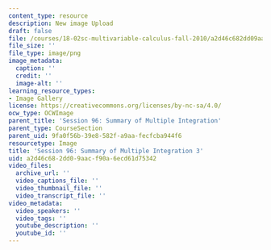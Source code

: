 ```yaml
---
content_type: resource
description: New image Upload
draft: false
file: /courses/18-02sc-multivariable-calculus-fall-2010/a2d46c682dd09aacf90a6ecd61d75342_MIT18_02SC_L32Brds_13.png
file_size: ''
file_type: image/png
image_metadata:
  caption: ''
  credit: ''
  image-alt: ''
learning_resource_types:
- Image Gallery
license: https://creativecommons.org/licenses/by-nc-sa/4.0/
ocw_type: OCWImage
parent_title: 'Session 96: Summary of Multiple Integration'
parent_type: CourseSection
parent_uid: 9fa0f56b-39e8-582f-a9aa-fecfcba944f6
resourcetype: Image
title: 'Session 96: Summary of Multiple Integration 3'
uid: a2d46c68-2dd0-9aac-f90a-6ecd61d75342
video_files:
  archive_url: ''
  video_captions_file: ''
  video_thumbnail_file: ''
  video_transcript_file: ''
video_metadata:
  video_speakers: ''
  video_tags: ''
  youtube_description: ''
  youtube_id: ''
---
```

